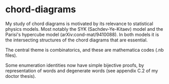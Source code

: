 # chord-diagrams
My study of chord diagrams is motivated by its relevance to statistical physics models. Most notably the SYK (Sachdev-Ye-Kitaev) model and the Parisi's hypercube model (arXiv:cond-mat/9410088). In both models it is the intersecting structures of the chord diagrams that are essential. 

The central theme is combinatorics, and these are mathematica codes (.nb files).

Some enumeration identities now have simple bijective proofs, by representation of words and degenerate words (see appendix C.2 of my doctor thesis).
